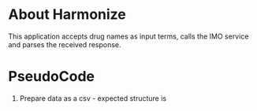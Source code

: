 # About Harmonize
This application accepts drug names as input terms, calls the IMO service and parses the received response.

# PseudoCode
1. Prepare data as a csv - expected structure is 